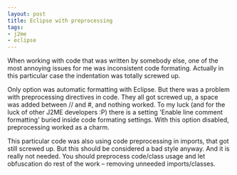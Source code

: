 ```yaml
---
layout: post
title: Eclipse with preprocessing
tags:
- j2me
- eclipse
---
```


When working with code that was written by somebody else, one of the most annoying issues for me was
inconsistent code formating. Actually in this particular case the indentation was totally screwed up.

Only option was automatic formatting with Eclipse. But there was a problem with preprocessing 
directives in code. They all got screwed up, a space was added between // and #, and nothing worked. 
To my luck (and for the luck of other J2ME developers :P) there is a setting 'Enable line comment 
formatting' buried inside code formating settings. With this option disabled, preprocessing worked 
as a charm.

This particular code was also using code preprocessing in imports, that got still screwed up. But 
this should be considered a bad style anyway. And it is really not needed. You should preprocess 
code/class usage and let obfuscation do rest of the work – removing unneeded imports/classes.